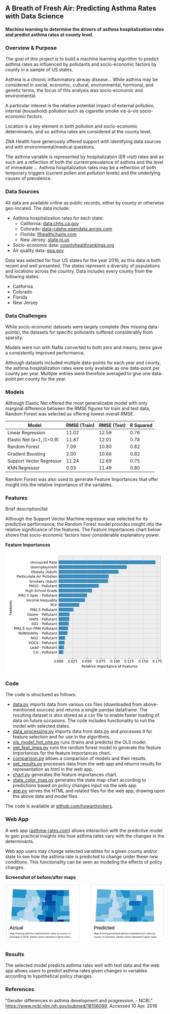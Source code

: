 ## A Breath of Fresh Air: Predicting Asthma Rates with Data Science
#### Machine learning to determine the drivers of asthma hospitalization rates and predict asthma rates at county level.

### Overview & Purpose				
The goal of this project is to build a machine learning algorithm to predict asthma rates as influenced by pollutants and socio-economic factors by county in a sample of US states.

Asthma is a chronic inflammatory airway disease...
While asthma may be considered in social, economic, cultural, environmental, hormonal, and genetic terms, the focus of this analysis was socio-economic and environmental.  

A particular interest is the relative potential impact of external pollution, internal (household) pollution such as cigarette smoke vis-à-vis socio-economic factors.

Location is a key element in both pollution and socio-economic determinants, and so asthma rates are considered at the county level.

ZNA Health have generously offered support with identifying data sources and with environmental/medical questions.

The asthma variable is represented by hospitalization (ER visit) rates and as such are a reflection of both the current prevalence of asthma and the level of immediate ... Asthma hospitalization rates may be a reflection of both temporary triggers (current pollen and pollution levels) and the underlying causes of prevalence.  

### Data Sources
All data are available online as public records, either by county or otherwise geo-located.  The data include:
* Asthma hospitalization rates for each state:
  * California: [data.chhs.ca.gov](https://data.chhs.ca.gov/dataset/asthma-ed-visit-rates-lghc-indicator-07)
  * Colorado: [data-cdphe.opendata.arcgis.com](https://data-cdphe.opendata.arcgis.com/datasets/asthma-hospitalization-rate-counties)
  * Florida: [flhealthcharts.com](http://www.flhealthcharts.com/charts/OtherIndicators/NonVitalIndDataViewer.aspx?cid=0341)
  * New Jersey: [state.nj.us](https://www26.state.nj.us/doh-shad/indicator/view/NJASTHMAHOSP.countyAAR.html)
* Socio-economic data:  [countyhealthrankings.org](http://www.countyhealthrankings.org/rankings/data)
* Air quality data: [epa.gov](https://aqs.epa.gov/aqsweb/airdata/download_files.html)

Data was selected for four US states for the year 2016, as this data is both recent and well presented. The states represent a diversity of populations and locations across the country.  Data includes every county from the following states:
* California
* Colorado
* Florida
* New Jersey

### Data Challenges
While socio-economic datasets were largely complete (few missing data-points), the datasets for specific pollutants suffered considerably from sparsity.  

Models were run with NaNs converted to both zero and means; zeros gave a consistently improved performance.

Although datasets included multiple data-points for each year and county, the asthma hospitalization rates were only available as one data-point per county per year.  Multiple entries were therefore averaged to give one data-point per county for the year.


### Models
Although Elastic Net offered the most generalizable model with only marginal difference between the RMSE figures for train and test data, Random Forest was selected as offering lowest overall RMSE.

| Model                           | RMSE (Train)         | RMSE (Test)      | R Squared     |
| ------------------------------- |---------------| --------------| --------------|
| Linear Regression               | 11.02          | 12.59          |  0.76        |
| Elastic Net (a=1, l1=0.9)     | 11.87           | 12.01          |  0.78        |
| Random Forest                   | 7.09          | 10.80          |    0.82      |
| Gradient Boosting               | 2.00          | 10.68          | 0.82         |
| Support Vector Regressor      | 11.24          | 12.69          |  0.75        |
| KNN Regressor                | 0.03          | 11.49          |    0.80      |

Random Forest was also used to generate Feature Importances that offer insight into the relative importance of the variables.

### Features
Brief description/list

Although the Support Vector Machine regressor was selected for its predictive performance, the Random Forest model provides insight into the relative significance of the features.  The Feature Importances chart below shows that socio-economic factors have considerable explanatory power.

**Feature Importances**

![alt text](https://github.com/howardvickers/galvanize-capstone-asthma/blob/master/src/static/images/feat_imps.png "Feature Importances")

### Code
The code is structured as follows:
* [data.py](https://github.com/howardvickers/galvanize-capstone-asthma/blob/master/src/data.py) imports data from various csv files (downloaded from above-mentioned sources) and returns a single pandas dataframe.  The resulting dataset is also stored as a csv file to enable faster loading of data on future occasions.  The code includes functionality to run the model with selected states.
* [data_processing.py](https://github.com/howardvickers/galvanize-capstone-asthma/blob/master/src/data_processing.py) imports data from data.py and processes it for feature selection and for use in the algorithms.  
* [ols_model_hot_one.py](https://github.com/howardvickers/galvanize-capstone-asthma/blob/master/src/ols_model_hot_one.py) runs (trains and predicts) the OLS model.
* [get_feat_imps.py](https://github.com/howardvickers/galvanize-capstone-asthma/blob/master/src/get_feat_imps.py) runs the random forest model to generate the feature importances for the feature importances chart.
* [comparison.py](https://github.com/howardvickers/galvanize-capstone-asthma/blob/master/src/comparison.py) allows a comparison of models and their results.
* [get_results.py](https://github.com/howardvickers/galvanize-capstone-asthma/blob/master/src/get_results.py) processes data from the web app and returns results for representation as html in the web app.
* [chart.py](https://github.com/howardvickers/galvanize-capstone-asthma/blob/master/src/chart.py) generates the feature importances chart.
* [state_color_map.py](https://github.com/howardvickers/galvanize-capstone-asthma/blob/master/src/state_color_map.py) generates the state map-chart according to predictions based on policy changes input via the web app.
* [app.py](https://github.com/howardvickers/galvanize-capstone-asthma/blob/master/src/app.py) serves the HTML and related files for the web app, drawing upon the above data and model files.

The code is available at [github.com/howardvickers](https://github.com/howardvickers).

### Web App
A web app ([asthma-rates.com](http://asthma-rates.com)) allows interaction with the predictive model to gain practical insights into how asthma rates vary with the changes in the determinants.  

Web app users may change selected variables for a given county and/or state to see how the asthma rate is predicted to change under these new conditions.  This functionality can be seen as modeling the effects of policy changes.  

**Screenshot of before/after maps**

![alt text](https://github.com/howardvickers/galvanize-capstone-asthma/blob/master/before_after_maps.png "Before and After Policy Changes")


### Results
The selected model predicts asthma rates well with test data and the web app allows users to predict asthma rates given changes in variables according to hypothetical policy changes.  

### References
"Gender differences in asthma development and progression. - NCBI." https://www.ncbi.nlm.nih.gov/pubmed/18156099. Accessed 10 Apr. 2018
